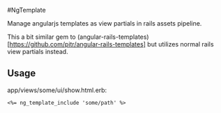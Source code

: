 #NgTemplate

Manage angularjs templates as view partials in rails assets pipeline.

This a bit similar gem to (angular-rails-templates)[https://github.com/pitr/angular-rails-templates] but utilizes normal rails view partials instead.

## Usage

app/views/some/ui/show.html.erb:

    <%= ng_template_include 'some/path' %>
